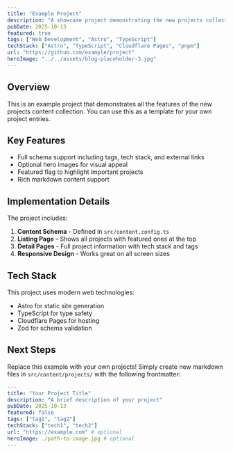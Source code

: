 ```yaml
---
title: "Example Project"
description: "A showcase project demonstrating the new projects collection feature with all available schema fields."
pubDate: 2025-10-13
featured: true
tags: ["Web Development", "Astro", "TypeScript"]
techStack: ["Astro", "TypeScript", "Cloudflare Pages", "pnpm"]
url: "https://github.com/example/project"
heroImage: "../../assets/blog-placeholder-3.jpg"
---
```


## Overview

This is an example project that demonstrates all the features of the new projects content collection. You can use this as a template for your own project entries.

## Key Features

- Full schema support including tags, tech stack, and external links
- Optional hero images for visual appeal
- Featured flag to highlight important projects
- Rich markdown content support

## Implementation Details

The project includes:

1. **Content Schema** - Defined in `src/content.config.ts`
2. **Listing Page** - Shows all projects with featured ones at the top
3. **Detail Pages** - Full project information with tech stack and tags
4. **Responsive Design** - Works great on all screen sizes

## Tech Stack

This project uses modern web technologies:

- Astro for static site generation
- TypeScript for type safety
- Cloudflare Pages for hosting
- Zod for schema validation

## Next Steps

Replace this example with your own projects! Simply create new markdown files in `src/content/projects/` with the following frontmatter:

```yaml
---
title: "Your Project Title"
description: "A brief description of your project"
pubDate: 2025-10-13
featured: false
tags: ["tag1", "tag2"]
techStack: ["tech1", "tech2"]
url: "https://example.com" # optional
heroImage: ./path-to-image.jpg # optional
---
```
